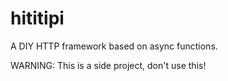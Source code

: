 # hititipi

A DIY HTTP framework based on async functions.

WARNING: This is a side project, don't use this!
